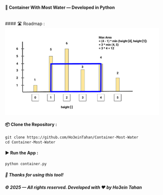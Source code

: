 #### 🚰 Container With Most Water — Developed in Python
<br>
#### 🛣 Roadmap :
<img src="https://github.com/Ho3einTahan/Container-Most-Water/blob/main/images/container.png">

#### 📦 Clone the Repository :
``` git
git clone https://github.com/Ho3einTahan/Container-Most-Water
cd Container-Most-Water
```

#### ▶️ Run the App :
``` python 
python container.py
```

##### 🙏 Thanks for using this tool!
##### © 2025 — All rights reserved. Developed with ❤️ by Ho3ein Tahan